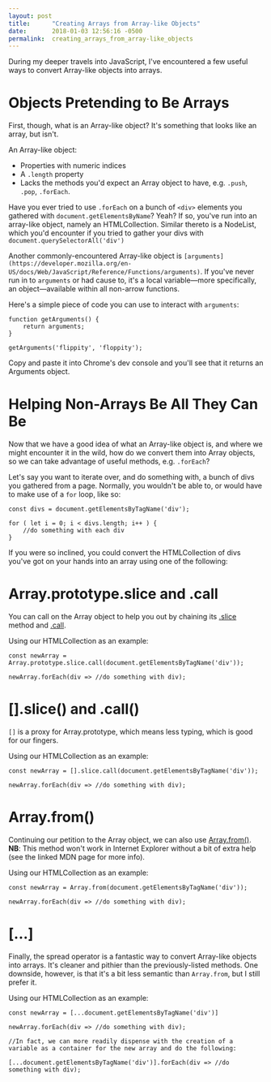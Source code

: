 ```yaml
---
layout: post
title:      "Creating Arrays from Array-like Objects"
date:       2018-01-03 12:56:16 -0500
permalink:  creating_arrays_from_array-like_objects
---
```



During my deeper travels into JavaScript, I've encountered a few useful ways to convert Array-like objects into arrays.

# Objects Pretending to Be Arrays

First, though, what is an Array-like object? It's something that looks like an array, but isn't. 

An Array-like object:

* Properties with numeric indices
* A `.length` property
* Lacks the methods you'd expect an Array object to have, e.g. `.push`, `.pop`, `.forEach`.

Have you ever tried to use `.forEach` on a bunch of `<div>` elements you gathered with `document.getElementsByName`? Yeah? If so, you've run into an array-like object, namely an HTMLCollection. Similar thereto is a NodeList, which you'd encounter if you tried to gather your divs with `document.querySelectorAll('div')`

Another commonly-encountered Array-like object is `[arguments](https://developer.mozilla.org/en-US/docs/Web/JavaScript/Reference/Functions/arguments)`. If you've never run in to `arguments` or had cause to, it's a local variable—more specifically, an object—available within all non-arrow functions. 

Here's a simple piece of code you can use to interact with `arguments`:

```
function getArguments() {
    return arguments;
}

getArguments('flippity', 'floppity');
```

Copy and paste it into Chrome's dev console and you'll see that it returns an Arguments object.

# Helping Non-Arrays Be All They Can Be

Now that we have a good idea of what an Array-like object is, and where we might encounter it in the wild, how do we convert them into Array objects, so we can take advantage of  useful methods, e.g. `.forEach`?

Let's say you want to iterate over, and do something with, a bunch of divs you gathered from a page. Normally, you wouldn't be able to, or would have to make use of a `for` loop, like so:

```
const divs = document.getElementsByTagName('div');

for ( let i = 0; i < divs.length; i++ ) {
    //do something with each div
}
```

If you were so inclined, you could convert the HTMLCollection of divs you've got on your hands into an array using one of the following:

#  Array.prototype.slice and .call

You can call on the Array object to help you out by chaining its [.slice](https://developer.mozilla.org/en-US/docs/Web/JavaScript/Reference/Global_Objects/Array/slice) method and [.call](https://developer.mozilla.org/en-US/docs/Web/JavaScript/Reference/Global_Objects/Function/call).

Using our HTMLCollection as an example:

```
const newArray = Array.prototype.slice.call(document.getElementsByTagName('div'));

newArray.forEach(div => //do something with div);

```

#  [].slice() and .call()

`[]` is a proxy for Array.prototype, which means less typing, which is good for our fingers. 

Using our HTMLCollection as an example:

```
const newArray = [].slice.call(document.getElementsByTagName('div'));

newArray.forEach(div => //do something with div);
```

#  Array.from()

Continuing our petition to the Array object, we can also use [Array.from()](https://developer.mozilla.org/en-US/docs/Web/JavaScript/Reference/Global_Objects/Array/from). **NB**: This method won't work in Internet Explorer without a bit of extra help (see the linked MDN page for more info).

Using our HTMLCollection as an example:

```
const newArray = Array.from(document.getElementsByTagName('div'));

newArray.forEach(div => //do something with div);
```

#  [...]

Finally, the spread operator is a fantastic way to convert Array-like objects into arrays. It's cleaner and pithier than the previously-listed methods. One downside, however, is that it's a bit less semantic than `Array.from`, but I still prefer it.

Using our HTMLCollection as an example:

```
const newArray = [...document.getElementsByTagName('div')]

newArray.forEach(div => //do something with div);

//In fact, we can more readily dispense with the creation of a variable as a container for the new array and do the following:

[...document.getElementsByTagName('div')].forEach(div => //do something with div);
```





